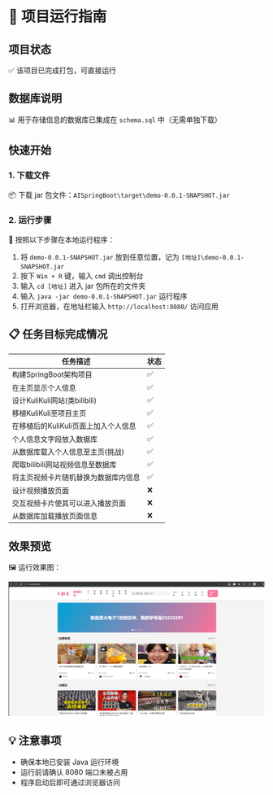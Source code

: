# 🚀 项目运行指南

## 项目状态
✅ 该项目已完成打包，可直接运行

## 数据库说明
📊 用于存储信息的数据库已集成在 `schema.sql` 中（无需单独下载）

## 快速开始

### 1. 下载文件
📦 下载 jar 包文件：`AISpringBoot\target\demo-0.0.1-SNAPSHOT.jar`

### 2. 运行步骤
🔧 按照以下步骤在本地运行程序：

1. 将 `demo-0.0.1-SNAPSHOT.jar` 放到任意位置，记为 `[地址]\demo-0.0.1-SNAPSHOT.jar`
2. 按下 `Win + R` 键，输入 `cmd` 调出控制台
3. 输入 `cd [地址]` 进入 jar 包所在的文件夹
4. 输入 `java -jar demo-0.0.1-SNAPSHOT.jar` 运行程序
5. 打开浏览器，在地址栏输入 `http://localhost:8080/` 访问应用

## 📋 任务目标完成情况

| 任务描述 | 状态 |
|---------|------|
| 构建SpringBoot架构项目 | ✅ |
| 在主页显示个人信息 | ✅ |
| 设计KuliKuli网站(类bilibili) | ✅ |
| 移植KuliKuli至项目主页 | ✅ |
| 在移植后的KuliKuli页面上加入个人信息 | ✅ |
| 个人信息文字段放入数据库 | ✅ |
| 从数据库载入个人信息至主页(挑战) | ✅ |
| 爬取bilibili网站视频信息至数据库 | ✅ |
| 将主页视频卡片随机替换为数据库内信息 | ✅ |
| 设计视频播放页面 | ❌ |
| 交互视频卡片使其可以进入播放页面 | ❌ |
| 从数据库加载播放页面信息 | ❌ |

## 效果预览
🖼️ 运行效果图：

![效果预览](./效果图.png)

## 💡 注意事项
- 确保本地已安装 Java 运行环境
- 运行前请确认 8080 端口未被占用
- 程序启动后即可通过浏览器访问